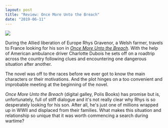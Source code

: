 ```yaml
---
layout: post
title: "Review: Once More Unto the Breach"
date: "2019-06-11"
---
```


![](images/41yIVjHb1ML-130x200.jpg)

During the Allied liberation of Europe Rhys Gravenor, a Welsh farmer, travels to France looking for his son in _[Once More Unto the Breach](https://www.goodreads.com/book/show/42647044-once-more-unto-the-breach?from_search=true)_. With the help of American ambulance driver Charlotte Dubois he sets off on a roadtrip across the country following clues and encountering one dangerous situation after another.

The novel was off to the races before we ever got to know the main characters or their motivations. And the plot hinges on a too convenient and improbable meeting at the beginning of the novel.

_Once More Unto the Breach_ (digital galley, Polis Books) has promise but is, unfortunately, full of stiff dialogue and it's not really clear why Rhys is so desperately looking for his son. After all, he's just one of millions wrapped up in WWII and displaced from their families. What makes this situation and relationship so unique that it was worth commencing a search during wartime?
